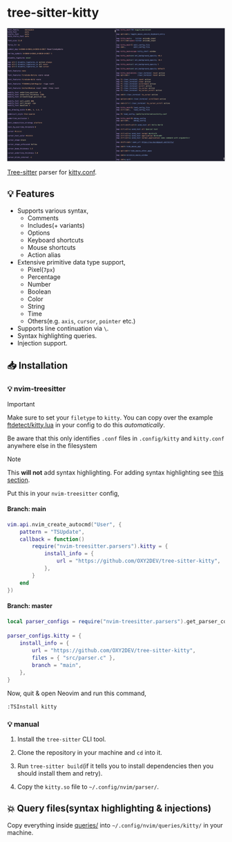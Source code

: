 # tree-sitter-kitty

![Syntax highlighting](./images/kitty-demo.png)

[Tree-sitter](https://github.com/tree-sitter/tree-sitter) parser for [kitty.conf](https://sw.kovidgoyal.net/kitty/conf/).

## 💡 Features

- Supports various syntax,
    + Comments
    + Includes(+ variants)
    + Options
    + Keyboard shortcuts
    + Mouse shortcuts
    + Action alias
- Extensive primitive data type support,
    + Pixel(`7px`)
    + Percentage
    + Number
    + Boolean
    + Color
    + String
    + Time
    + Others(e.g. `axis`, `cursor`, `pointer` etc.)
- Supports line continuation via `\`.
- Syntax highlighting queries.
- Injection support.

## 📥 Installation

### 💡 nvim-treesitter

>[!IMPORTANT]
> Make sure to set your `filetype` to `kitty`. You can copy over the example [ftdetect/kitty.lua](https://github.com/OXY2DEV/tree-sitter-kitty/blob/main/ftdetect/kitty.lua) in your config to do this *automatically*.
>
> Be aware that this only identifies `.conf` files in `.config/kitty` and `kitty.conf` anywhere else in the filesystem

>[!NOTE]
> This **will not** add syntax highlighting. For adding syntax highlighting see [this section](https://github.com/OXY2DEV/tree-sitter-kitty?tab=readme-ov-file#-query-filessyntax-highlighting--injections).

Put this in your `nvim-treesitter` config,

#### Branch: **main**

```lua
vim.api.nvim_create_autocmd("User", {
    pattern = "TSUpdate",
    callback = function()
        require("nvim-treesitter.parsers").kitty = {
            install_info = {
                url = "https://github.com/OXY2DEV/tree-sitter-kitty",
            },
        }
    end
})
```

#### Branch: **master**

```lua
local parser_configs = require("nvim-treesitter.parsers").get_parser_configs();

parser_configs.kitty = {
    install_info = {
        url = "https://github.com/OXY2DEV/tree-sitter-kitty",
        files = { "src/parser.c" },
        branch = "main",
    },
}
```

Now, quit & open Neovim and run this command,

```vim
:TSInstall kitty
```

### 💡 manual

1. Install the `tree-sitter` CLI tool.

2. Clone the repository in your machine and `cd` into it.

3. Run `tree-sitter build`(if it tells you to install dependencies then you should install them and retry).

4. Copy the `kitty.so` file to `~/.config/nvim/parser/`.

## 💥 Query files(syntax highlighting & injections)

Copy everything inside [queries/](https://github.com/OXY2DEV/tree-sitter-kitty/tree/main/queries) into `~/.config/nvim/queries/kitty/` in your machine.

